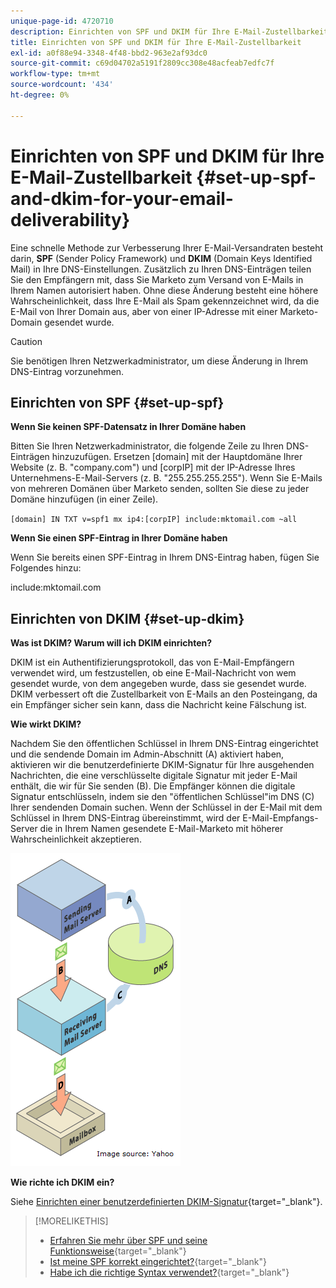 ```yaml
---
unique-page-id: 4720710
description: Einrichten von SPF und DKIM für Ihre E-Mail-Zustellbarkeit - Marketo Docs - Produktdokumentation
title: Einrichten von SPF und DKIM für Ihre E-Mail-Zustellbarkeit
exl-id: a0f88e94-3348-4f48-bbd2-963e2af93dc0
source-git-commit: c69d04702a5191f2809cc308e48acfeab7edfc7f
workflow-type: tm+mt
source-wordcount: '434'
ht-degree: 0%

---
```


# Einrichten von SPF und DKIM für Ihre E-Mail-Zustellbarkeit {#set-up-spf-and-dkim-for-your-email-deliverability}

Eine schnelle Methode zur Verbesserung Ihrer E-Mail-Versandraten besteht darin, **SPF** (Sender Policy Framework) und **DKIM** (Domain Keys Identified Mail) in Ihre DNS-Einstellungen. Zusätzlich zu Ihren DNS-Einträgen teilen Sie den Empfängern mit, dass Sie Marketo zum Versand von E-Mails in Ihrem Namen autorisiert haben. Ohne diese Änderung besteht eine höhere Wahrscheinlichkeit, dass Ihre E-Mail als Spam gekennzeichnet wird, da die E-Mail von Ihrer Domain aus, aber von einer IP-Adresse mit einer Marketo-Domain gesendet wurde.

>[!CAUTION]
>
>Sie benötigen Ihren Netzwerkadministrator, um diese Änderung in Ihrem DNS-Eintrag vorzunehmen.

## Einrichten von SPF {#set-up-spf}

**Wenn Sie keinen SPF-Datensatz in Ihrer Domäne haben**

Bitten Sie Ihren Netzwerkadministrator, die folgende Zeile zu Ihren DNS-Einträgen hinzuzufügen. Ersetzen [domain] mit der Hauptdomäne Ihrer Website (z. B. &quot;company.com&quot;) und [corpIP] mit der IP-Adresse Ihres Unternehmens-E-Mail-Servers (z. B. &quot;255.255.255.255&quot;). Wenn Sie E-Mails von mehreren Domänen über Marketo senden, sollten Sie diese zu jeder Domäne hinzufügen (in einer Zeile).

`[domain] IN TXT v=spf1 mx ip4:[corpIP] include:mktomail.com ~all`

**Wenn Sie einen SPF-Eintrag in Ihrer Domäne haben**

Wenn Sie bereits einen SPF-Eintrag in Ihrem DNS-Eintrag haben, fügen Sie Folgendes hinzu:

include:mktomail.com

## Einrichten von DKIM {#set-up-dkim}

**Was ist DKIM? Warum will ich DKIM einrichten?**

DKIM ist ein Authentifizierungsprotokoll, das von E-Mail-Empfängern verwendet wird, um festzustellen, ob eine E-Mail-Nachricht von wem gesendet wurde, von dem angegeben wurde, dass sie gesendet wurde. DKIM verbessert oft die Zustellbarkeit von E-Mails an den Posteingang, da ein Empfänger sicher sein kann, dass die Nachricht keine Fälschung ist.

**Wie wirkt DKIM?**

Nachdem Sie den öffentlichen Schlüssel in Ihrem DNS-Eintrag eingerichtet und die sendende Domain im Admin-Abschnitt (A) aktiviert haben, aktivieren wir die benutzerdefinierte DKIM-Signatur für Ihre ausgehenden Nachrichten, die eine verschlüsselte digitale Signatur mit jeder E-Mail enthält, die wir für Sie senden (B). Die Empfänger können die digitale Signatur entschlüsseln, indem sie den &quot;öffentlichen Schlüssel&quot;im DNS (C) Ihrer sendenden Domain suchen. Wenn der Schlüssel in der E-Mail mit dem Schlüssel in Ihrem DNS-Eintrag übereinstimmt, wird der E-Mail-Empfangs-Server die in Ihrem Namen gesendete E-Mail-Marketo mit höherer Wahrscheinlichkeit akzeptieren.

![](assets/image2015-1-12-13-3a56-3a55.png)

**Wie richte ich DKIM ein?**

Siehe [Einrichten einer benutzerdefinierten DKIM-Signatur](/help/marketo/product-docs/email-marketing/deliverability/set-up-a-custom-dkim-signature.md){target="_blank"}.

>[!MORELIKETHIS]
>
>* [Erfahren Sie mehr über SPF und seine Funktionsweise](http://www.open-spf.org/Introduction/){target="_blank"}
>* [Ist meine SPF korrekt eingerichtet?](https://www.kitterman.com/spf/validate.html){target="_blank"}
>* [Habe ich die richtige Syntax verwendet?](http://www.open-spf.org/SPF_Record_Syntax/){target="_blank"}

